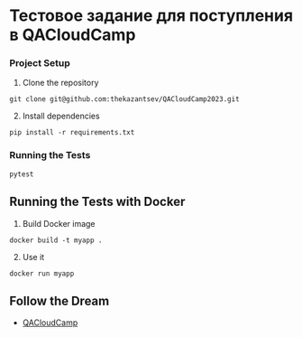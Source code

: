# Тестовое задание для поступления в QACloudCamp

### Project Setup
1. Clone the repository 
```
git clone git@github.com:thekazantsev/QACloudCamp2023.git
```
2. Install dependencies
```
pip install -r requirements.txt
```
### Running the Tests
```
pytest
```

## Running the Tests with Docker
1. Build Docker image
```
docker build -t myapp . 
```
2. Use it
```
docker run myapp     
```



## Follow the Dream

* [QACloudCamp](https://cloud.ru/ru/career/qacloudcamp)
